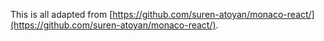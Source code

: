 This is all adapted from [https://github.com/suren-atoyan/monaco-react/](https://github.com/suren-atoyan/monaco-react/).
